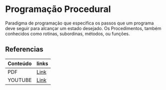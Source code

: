 # Programação Procedural

Paradigma de programação que especifica os passos que um 
programa deve seguir para alcançar um estado desejado.
Os Procedimentos, também conhecidos como rotinas, subordinas, métodos, 
ou funções.


## Referencias

| Conteúdo  | links |
| ------------- | ------------- |
| PDF  | [Link](https://www.ime.usp.br/~slago/slago-C.pdf)  |
| YOUTUBE  | [Link](https://www.youtube.com/playlist?list=PLZ8dBTV2_5HTGGtrPxDB7zx8J5VMuXdob)  |